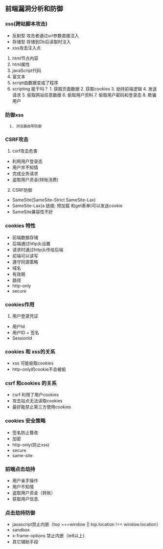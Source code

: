 ## 前端漏洞分析和防御
### xss(跨站脚本攻击) 
  - 反射型
  攻击者通过url参数直接注入
  - 存储型
  存储到Db后读取时注入
  - xss攻击注入点
   1. html节点内容
   2. html属性
   3. javaScript代码
   4. 富文本 
  1. script由数据变成了程序
  2. scripting 能干吗？
    1. 获取页面数据
    2. 获取cookies
    3. 劫持前端逻辑
    4. 发送请求
    5. 偷取网站任意数据
    6. 偷取用户资料
    7. 偷取用户密码和登录态
    8. 欺骗用户
   ### 防御xss
      1. 浏览器自带防御 
### CSRF攻击
1. csrf攻击危害
 - 利用用户登录态
 - 用户并不知情
 - 完成业务请求
 - 盗取用户资金(转账消费)
2. CSRF防御 
 - SameSite(SameSite-Strict SameSite-Lax)
 - SameSite-Lax(a 链接; 预加载 和get表单)可以发送cookie
 - SameSite兼容性不好 
### cookies 特性
 - 前端数据存储
 - 后端通过http头设置
 - 请求时通过http头传给后端
 - 前端可以读写
 - 遵守同源策略
 - 域名
 - 有效期
 - 路径
 - http-only
 - secure
### cookies作用 
 1. 用户登录凭证
   - 用户Id
   - 用户ID + 签名
   - SessionId
### cookies 和 xss的关系
  - xss 可能偷取cookies
  - http-only的cookie不会被偷
### csrf 和cookies 的关系
- csrf 利用了用户cookies
- 攻击站点无法读取cookies
- 最好能禁止第三方使用cookies
### cookies 安全策略
- 签名防止篡改
- 加密
- http-only(防止xss)
- secure
- same-site
### 前端点击劫持
 - 用户亲手操作
 - 用户不知情
 - 盗取用户资金（转账）
 - 获取用户信息.
### 点击劫持防御 
 - javascript禁止内嵌（top ===window || top.location !== window.location）
 - sandbox
 - x-frame-options 禁止内嵌（ie8以上)
 - 其它辅助手段